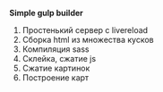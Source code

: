**Simple gulp builder**

1. Простенький сервер с livereload
2. Сборка html из множества кусков
3. Компиляция sass
4. Склейка, сжатие js
5. Сжатие картинок
6. Построение карт
